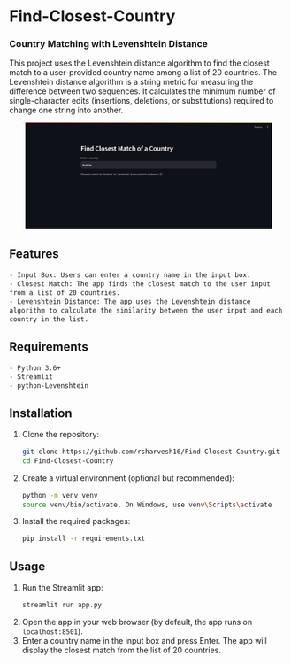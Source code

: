 # Find-Closest-Country

    
  ### Country Matching with Levenshtein Distance
This project uses the Levenshtein distance algorithm to find the closest match to a user-provided country name among a list of 20 countries. The Levenshtein distance algorithm is a string metric for measuring the difference between two sequences. It calculates the minimum number of single-character edits (insertions, deletions, or substitutions) required to change one string into another.

<div align="center">
<img width="446" alt="image" src="image3.png">
</div>

  ## Features
    - Input Box: Users can enter a country name in the input box.
    - Closest Match: The app finds the closest match to the user input from a list of 20 countries.
    - Levenshtein Distance: The app uses the Levenshtein distance algorithm to calculate the similarity between the user input and each country in the list.
    
  ## Requirements
    - Python 3.6+
    - Streamlit
    - python-Levenshtein

## Installation

1. Clone the repository:
   ```bash
   git clone https://github.com/rsharvesh16/Find-Closest-Country.git
   cd Find-Closest-Country
   ```

2. Create a virtual environment (optional but recommended):
   ```bash
   python -m venv venv
   source venv/bin/activate, On Windows, use venv\Scripts\activate
   ```

3. Install the required packages:
   ```bash
   pip install -r requirements.txt
   ```

## Usage

1. Run the Streamlit app:
   ```bash
   streamlit run app.py
   ```
2. Open the app in your web browser (by default, the app runs on `localhost:8501`).
3. Enter a country name in the input box and press Enter. The app will display the closest match from the list of 20 countries.

